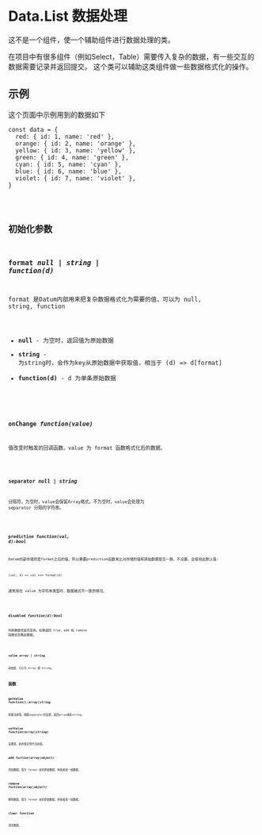 # Data.List 数据处理

这不是一个组件，使一个辅助组件进行数据处理的类。

在项目中有很多组件（例如Select，Table）需要传入复杂的数据，有一些交互的数据需要记录并返回提交。
这个类可以辅助这类组件做一些数据格式化的操作。


## 示例

这个页面中示例用到的数据如下
```
const data = {
  red: { id: 1, name: 'red' },
  orange: { id: 2, name: 'orange' },
  yellow: { id: 3, name: 'yellow' },
  green: { id: 4, name: 'green' },
  cyan: { id: 5, name: 'cyan' },
  blue: { id: 6, name: 'blue' },
  violet: { id: 7, name: 'violet' },
}
```
<code name="example" />

## 初始化参数

### format  *null | string | function(d)*
format 是Datum内部用来把复杂数据格式化为需要的值，可以为 null, string, function

- **null** - 为空时，返回值为原始数据
- **string** - 为string时，会作为key从原始数据中获取值，相当于 (d) => d\[format]
- **function(d)** - d 为单条原始数据

<code name="format" />

### onChange *function(value)*
值改变时触发的回调函数。value 为 format 函数格式化后的数据。

<code name="onchange" />

### separator *null | string*
分隔符。为空时，value会保留Array格式。不为空时，value会处理为 separator 分隔的字符串。

<code name="separator" />

### prediction *function(val, d):bool*
Datum内部存储的是format之后的值，所以需要prediction函数来比对存储的值和原始数据是否一致。不设置，会使用此默认值:
```
(val, d) => val === format(d)
```

通常用在 value 为字符串类型时，数据格式不一致的情况。

<code name="prediction" />

### disabled *function(d):bool*
判断数据项是否禁用。如果返回 true，add 和 remove 函数会忽略此数据。

<code name="disabled" />

### value *array | string*
初始值，可以为 Array 或 String。

## 函数

### getValue *function():array|string*
获取当前值。根据separator的设置，返回array或者string。

### setValue *function(array|string)*
设置值。新的值会替代当前值。

### add *fuction(array|object)*
添加数据。值为 format 前的原始数据，单条或者一组数据。

### remove *fuction(array|object)*
移除数据。值为 format 前的原始数据，单条或者一组数据。

### clear *function*
清空数据。